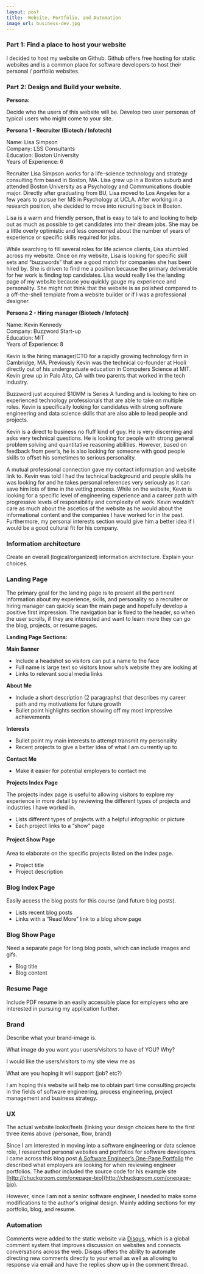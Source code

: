 ```yaml
---
layout: post
title:  Website, Portfolio, and Automation
image_url: business-dev.jpg
---
```


### Part 1: Find a place to host your website

I decided to host my website on Github. Github offers free hosting for static websites and is a common place for software developers to host their personal / portfolio websites.

### Part 2: Design and Build your website.

**Persona:**

Decide who the users of this website will be. Develop two user personas of typical users who might come to your site.

**Persona 1 - Recruiter (Biotech / Infotech)**

Name: Lisa Simpson  
Company: LSS Consultants  
Education: Boston University  
Years of Experience: 6  

Recruiter Lisa Simpson works for a life-science technology and strategy consulting firm based in Boston, MA. Lisa grew up in a Boston suburb and attended Boston University as a Psychology and Communications double major. Directly after graduating from BU, Lisa moved to Los Angeles for a few years to pursue her MS in Psychology at UCLA. After working in a research position, she decided to move into recruiting back in Boston.

Lisa is a warm and friendly person, that is easy to talk to and looking to help out as much as possible to get candidates into their dream jobs. She may be a little overly optimistic and less concerned about the number of years of experience or specific skills required for jobs.

While searching to fill several roles for life science clients, Lisa stumbled across my website.  Once on my website, Lisa is looking for specific skill sets and “buzzwords” that are a good match for companies she has been hired by. She is driven to find me a position because the primary deliverable for her work is finding top candidates.  Lisa would really like the landing page of my website because you quickly gauge my experience and personality.  She might not think that the website is as polished compared to a off-the-shell template from a website builder or if I was a professional designer.

**Persona 2 - Hiring manager (Biotech / Infotech)**

Name: Kevin Kennedy  
Company: Buzzword Start-up  
Education: MIT  
Years of Experience: 8  

Kevin is the hiring manager/CTO for a rapidly growing technology firm in Cambridge, MA.  Previously Kevin was the technical co-founder at Hooli directly out of his undergraduate education in Computers Science at MIT.  Kevin grew up in Palo Alto, CA with two parents that worked in the tech industry.

Buzzword just acquired $10MM is Series A funding and is looking to hire on experienced technology professionals that are able to take on multiple roles.  Kevin is specifically looking for candidates with strong software engineering and data science skills that are also able to lead people and projects.

Kevin is a direct to business no fluff kind of guy.  He is very discerning and asks very technical questions.  He is looking for people with strong general problem solving and quantitative reasoning abilities.  However, based on feedback from peer’s, he is also looking for someone with good people skills to offset his sometimes to serious personality.

A mutual professional connection gave my contact information and website link to.  Kevin was told I had the technical background and people skills he was looking for and he takes personal references very seriously as it can save him lots of time in the vetting process.  While on the website, Kevin is looking for a specific level of engineering experience and a career path with progressive levels of responsibility and complexity of work. Kevin wouldn’t care as much about the ascetics of the website as he would about the informational content and the companies I have worked for in the past. Furthermore, my personal interests section would give him a better idea if I would be a good cultural fit for his company.

### Information architecture

Create an overall (logical/organized) information architecture. Explain your choices.

### Landing Page

The primary goal for the landing page is to present all the pertinent information about my experience, skills, and personality so a recruiter or hiring manager can quickly scan the main page and hopefully develop a positive first impression. The navigation bar is fixed to the header, so when the user scrolls, if they are interested and want to learn more they can go the blog, projects, or resume pages.

**Landing Page Sections:**

**Main Banner**
- Include a headshot so visitors can put a name to the face
- Full name is large text so visitors know who’s website they are looking at
- Links to relevant social media links

**About Me**
- Include a short description (2 paragraphs) that describes my career path and my motivations for future growth
- Bullet point highlights section showing off my most impressive achievements

**Interests**
- Bullet point my main interests to attempt transmit my personality
- Recent projects to give a better idea of what I am currently up to

**Contact Me**
- Make it easier for potential employers to contact me

**Projects Index Page**

The projects index page is useful to allowing visitors to explore my experience in more detail by reviewing the different types of projects and industries I have worked in.

- Lists different types of projects with a helpful infographic or picture
- Each project links to a “show” page

#### Project Show Page

Area to elaborate on the specific projects listed on the index page.

- Project title
- Project description

### Blog Index Page

Easily access the blog posts for this course (and future blog posts).

- Lists recent blog posts
- Links with a “Read More” link to a blog show page

### Blog Show Page

Need a separate page for long blog posts, which can include images and gifs.

- Blog title
- Blog content

### Resume Page

Include PDF resume in an easily accessible place for employers who are interested in pursuing my application further.

### Brand

Describe what your brand-image is.

What image do you want your users/visitors to have of YOU? Why?

I would like the users/visitors to my site view me as

What are you hoping it will support (job? etc?)

I am hoping this website will help me to obtain part time consulting projects in the fields of software engineering, process engineering, project management and business strategy.

### UX

The actual website looks/feels (linking your design choices here to the first three items above (personae, flow, brand)

Since I am interested in moving into a software engineering or data science role, I researched personal websites and portfolios
for software developers. I came across this blog post [A Software Engineer’s One-Page Portfolio](https://medium.com/@cgroom/a-software-engineers-one-page-portfolio-4f85ab8a20d1) the described what employers are looking for when reviewing engineer portfolios. The author included the source code for his example site [http://chuckgroom.com/onepage-bio](http://chuckgroom.com/onepage-bio).

However, since I am not a senior software engineer, I needed to make some modifications to the author's original design. Mainly adding sections for my portfolio, blog, and resume.





### Automation

Comments were added to the static website via [Disqus](https://disqus.com/), which is a global comment system that improves discussion on websites and connects conversations across the web. Disqus offers the ability to automate directing new comments directly to your email as well as allowing to response via email and have the replies show up in the comment thread.
